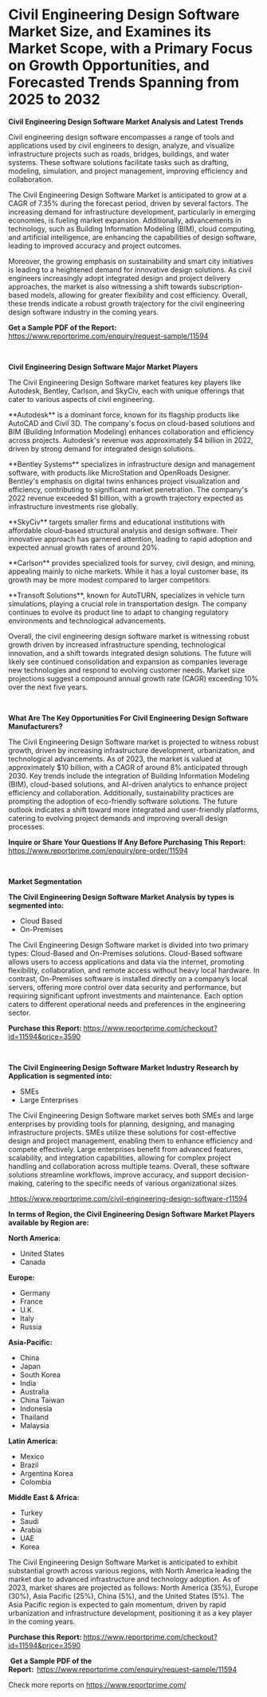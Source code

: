 <p><h1>Civil Engineering Design Software Market Size, and Examines its Market Scope, with a Primary Focus on Growth Opportunities, and Forecasted Trends Spanning from 2025 to 2032</h1></p><p><strong>Civil Engineering Design Software Market Analysis and Latest Trends</strong></p>
<p><p>Civil engineering design software encompasses a range of tools and applications used by civil engineers to design, analyze, and visualize infrastructure projects such as roads, bridges, buildings, and water systems. These software solutions facilitate tasks such as drafting, modeling, simulation, and project management, improving efficiency and collaboration.</p><p>The Civil Engineering Design Software Market is anticipated to grow at a CAGR of 7.35% during the forecast period, driven by several factors. The increasing demand for infrastructure development, particularly in emerging economies, is fueling market expansion. Additionally, advancements in technology, such as Building Information Modeling (BIM), cloud computing, and artificial intelligence, are enhancing the capabilities of design software, leading to improved accuracy and project outcomes.</p><p>Moreover, the growing emphasis on sustainability and smart city initiatives is leading to a heightened demand for innovative design solutions. As civil engineers increasingly adopt integrated design and project delivery approaches, the market is also witnessing a shift towards subscription-based models, allowing for greater flexibility and cost efficiency. Overall, these trends indicate a robust growth trajectory for the civil engineering design software industry in the coming years.</p></p>
<p><strong>Get a Sample PDF of the Report:&nbsp;</strong> <a href="https://www.reportprime.com/enquiry/request-sample/11594?utm_campaign=3014&utm_medium=2&utm_source=Github&utm_content=ia&utm_term=21032025&utm_id=civil-engineering-design-software">https://www.reportprime.com/enquiry/request-sample/11594</a></p>
<p>&nbsp;</p>
<p><strong>Civil Engineering Design Software Major Market Players</strong></p>
<p><p>The Civil Engineering Design Software market features key players like Autodesk, Bentley, Carlson, and SkyCiv, each with unique offerings that cater to various aspects of civil engineering.</p><p>**Autodesk** is a dominant force, known for its flagship products like AutoCAD and Civil 3D. The company's focus on cloud-based solutions and BIM (Building Information Modeling) enhances collaboration and efficiency across projects. Autodesk's revenue was approximately $4 billion in 2022, driven by strong demand for integrated design solutions.</p><p>**Bentley Systems** specializes in infrastructure design and management software, with products like MicroStation and OpenRoads Designer. Bentley's emphasis on digital twins enhances project visualization and efficiency, contributing to significant market penetration. The company's 2022 revenue exceeded $1 billion, with a growth trajectory expected as infrastructure investments rise globally.</p><p>**SkyCiv** targets smaller firms and educational institutions with affordable cloud-based structural analysis and design software. Their innovative approach has garnered attention, leading to rapid adoption and expected annual growth rates of around 20%.</p><p>**Carlson** provides specialized tools for survey, civil design, and mining, appealing mainly to niche markets. While it has a loyal customer base, its growth may be more modest compared to larger competitors.</p><p>**Transoft Solutions**, known for AutoTURN, specializes in vehicle turn simulations, playing a crucial role in transportation design. The company continues to evolve its product line to adapt to changing regulatory environments and technological advancements.</p><p>Overall, the civil engineering design software market is witnessing robust growth driven by increased infrastructure spending, technological innovation, and a shift towards integrated design solutions. The future will likely see continued consolidation and expansion as companies leverage new technologies and respond to evolving customer needs. Market size projections suggest a compound annual growth rate (CAGR) exceeding 10% over the next five years.</p></p>
<p>&nbsp;</p>
<p><strong>What Are The Key Opportunities For Civil Engineering Design Software Manufacturers?</strong></p>
<p><p>The Civil Engineering Design Software market is projected to witness robust growth, driven by increasing infrastructure development, urbanization, and technological advancements. As of 2023, the market is valued at approximately $10 billion, with a CAGR of around 8% anticipated through 2030. Key trends include the integration of Building Information Modeling (BIM), cloud-based solutions, and AI-driven analytics to enhance project efficiency and collaboration. Additionally, sustainability practices are prompting the adoption of eco-friendly software solutions. The future outlook indicates a shift toward more integrated and user-friendly platforms, catering to evolving project demands and improving overall design processes.</p></p>
<p><strong>Inquire or Share Your Questions If Any Before Purchasing This Report:</strong> <a href="https://www.reportprime.com/enquiry/pre-order/11594?utm_campaign=3014&utm_medium=2&utm_source=Github&utm_content=ia&utm_term=21032025&utm_id=civil-engineering-design-software">https://www.reportprime.com/enquiry/pre-order/11594</a></p>
<p>&nbsp;</p>
<p><strong>Market Segmentation</strong></p>
<p><strong>The Civil Engineering Design Software Market Analysis by types is segmented into:</strong></p>
<p><ul><li>Cloud Based</li><li>On-Premises</li></ul></p>
<p><p>The Civil Engineering Design Software market is divided into two primary types: Cloud-Based and On-Premises solutions. Cloud-Based software allows users to access applications and data via the internet, promoting flexibility, collaboration, and remote access without heavy local hardware. In contrast, On-Premises software is installed directly on a company’s local servers, offering more control over data security and performance, but requiring significant upfront investments and maintenance. Each option caters to different operational needs and preferences in the engineering sector.</p></p>
<p><strong>Purchase this Report:&nbsp;</strong><a href="https://www.reportprime.com/checkout?id=11594&price=3590&utm_campaign=3014&utm_medium=2&utm_source=Github&utm_content=ia&utm_term=21032025&utm_id=civil-engineering-design-software">https://www.reportprime.com/checkout?id=11594&price=3590</a></p>
<p>&nbsp;</p>
<p><strong>The Civil Engineering Design Software Market Industry Research by Application is segmented into:</strong></p>
<p><ul><li>SMEs</li><li>Large Enterprises</li></ul></p>
<p><p>The Civil Engineering Design Software market serves both SMEs and large enterprises by providing tools for planning, designing, and managing infrastructure projects. SMEs utilize these solutions for cost-effective design and project management, enabling them to enhance efficiency and compete effectively. Large enterprises benefit from advanced features, scalability, and integration capabilities, allowing for complex project handling and collaboration across multiple teams. Overall, these software solutions streamline workflows, improve accuracy, and support decision-making, catering to the specific needs of various organizational sizes.</p></p>
<p><a href="https://www.reportprime.com/civil-engineering-design-software-r11594?utm_campaign=3014&utm_medium=2&utm_source=Github&utm_content=ia&utm_term=21032025&utm_id=civil-engineering-design-software">&nbsp;https://www.reportprime.com/civil-engineering-design-software-r11594</a></p>
<p><strong>In terms of Region, the Civil Engineering Design Software Market Players available by Region are:</strong></p>
<p>
    <p> <strong> North America: </strong>
        <ul>
            <li>United States</li>
            <li>Canada</li>
        </ul>
        </p> 
    <p> <strong> Europe: </strong>
        <ul>
            <li>Germany</li>
            <li>France</li>
            <li>U.K.</li>
            <li>Italy</li>
            <li>Russia</li>
        </ul>
        </p> 
    <p> <strong> Asia-Pacific: </strong>
        <ul>
            <li>China</li>
            <li>Japan</li>
            <li>South Korea</li>
            <li>India</li>
            <li>Australia</li>
            <li>China Taiwan</li>
            <li>Indonesia</li>
            <li>Thailand</li>
            <li>Malaysia</li>
        </ul>
        </p> 
    <p> <strong> Latin America: </strong>
        <ul>
            <li>Mexico</li>
            <li>Brazil</li>
            <li>Argentina Korea</li>
            <li>Colombia</li>
        </ul>
        </p> 
    <p> <strong> Middle East & Africa: </strong>
        <ul>
            <li>Turkey</li>
            <li>Saudi</li>
            <li>Arabia</li>
            <li>UAE</li>
            <li>Korea</li>
        </ul>
    </p>
    </p>
<p><p>The Civil Engineering Design Software Market is anticipated to exhibit substantial growth across various regions, with North America leading the market due to advanced infrastructure and technology adoption. As of 2023, market shares are projected as follows: North America (35%), Europe (30%), Asia Pacific (25%), China (5%), and the United States (5%). The Asia Pacific region is expected to gain momentum, driven by rapid urbanization and infrastructure development, positioning it as a key player in the coming years.</p></p>
<p><strong>Purchase this Report: </strong><a href="https://www.reportprime.com/checkout?id=11594&price=3590&utm_campaign=3014&utm_medium=2&utm_source=Github&utm_content=ia&utm_term=21032025&utm_id=civil-engineering-design-software">https://www.reportprime.com/checkout?id=11594&price=3590</a></p>
<p>&nbsp;<strong>Get a Sample PDF of the Report:&nbsp;&nbsp;</strong><a href="https://www.reportprime.com/enquiry/request-sample/11594?utm_campaign=3014&utm_medium=2&utm_source=Github&utm_content=ia&utm_term=21032025&utm_id=civil-engineering-design-software">https://www.reportprime.com/enquiry/request-sample/11594</a></p>
<p><strong></strong></p>
<p>Check more reports on <a href="https://www.reportprime.com/?utm_campaign=3014&utm_medium=2&utm_source=Github&utm_content=ia&utm_term=21032025&utm_id=civil-engineering-design-software">https://www.reportprime.com/</a></p>
